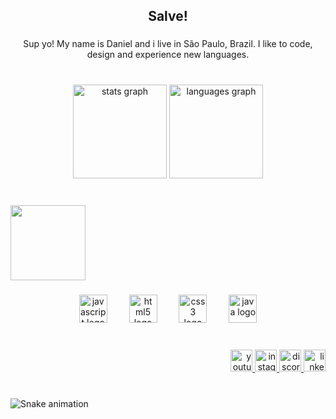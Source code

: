 <h2 align="center">Salve!</h2>

###

<p align="center">Sup yo! My name is Daniel and i live in São Paulo, Brazil. I like to code, design and experience new languages.</p>

###

<br clear="both">

<div align="center">
  <img src="https://github-readme-stats.vercel.app/api?username=danielmacielbenicio&hide_title=false&hide_rank=false&show_icons=true&include_all_commits=true&count_private=true&disable_animations=false&theme=tokyonight&locale=en&hide_border=false" height="150" alt="stats graph"  />
  <img src="https://github-readme-stats.vercel.app/api/top-langs?username=danielmacielbenicio&locale=en&hide_title=false&layout=compact&card_width=320&langs_count=5&theme=tokyonight&hide_border=false" height="150" alt="languages graph"  />
</div>

###

<br clear="both">

<img align="center" height="120" src="https://preview.redd.it/cl4fv9a7nk081.jpg?width=725&format=pjpg&auto=webp&s=38ec4b516f60c5b603825c09e70e4b5c45beb776"  />

###

<div align="center">
  <img src="https://cdn.jsdelivr.net/gh/devicons/devicon/icons/javascript/javascript-original.svg" height="45" alt="javascript logo"  />
  <img width="27" />
  <img src="https://cdn.jsdelivr.net/gh/devicons/devicon/icons/html5/html5-original.svg" height="45" alt="html5 logo"  />
  <img width="27" />
  <img src="https://cdn.jsdelivr.net/gh/devicons/devicon/icons/css3/css3-original.svg" height="45" alt="css3 logo"  />
  <img width="27" />
  <img src="https://cdn.jsdelivr.net/gh/devicons/devicon/icons/java/java-original.svg" height="45" alt="java logo"  />
</div>

###

<br clear="both">

<div align="right">
  <a href="https://www.youtube.com/@dr4ko_aep" target="_blank">
    <img src="https://img.shields.io/static/v1?message=Youtube&logo=youtube&label=&color=242424&logoColor=white&labelColor=FF0000&style=for-the-badge" height="35" alt="youtube logo"  />
  </a>
  <a href="https://www.instagram.com/danxzs._/" target="_blank">
    <img src="https://img.shields.io/static/v1?message=Instagram&logo=instagram&label=&color=242424&logoColor=white&labelColor=E4405F&style=for-the-badge" height="35" alt="instagram logo"  />
  </a>
  <a href="https://discord.com/" target="_blank">
    <img src="https://img.shields.io/static/v1?message=Discord&logo=discord&label=&color=242424&logoColor=white&labelColor=7289DA&style=for-the-badge" height="35" alt="discord logo"  />
  </a>
  <a href="https://www.linkedin.com/in/daniel-maciel-benicio/" target="_blank">
    <img src="https://img.shields.io/static/v1?message=LinkedIn&logo=linkedin&label=&color=0077B5&logoColor=white&labelColor=&style=for-the-badge" height="35" alt="linkedin logo"  />
  </a>
</div>

###

<br clear="both">

<img src="https://raw.githubusercontent.com/danielmacielbenicio/danielmacielbenicio/output/snake.svg" alt="Snake animation" />

###
